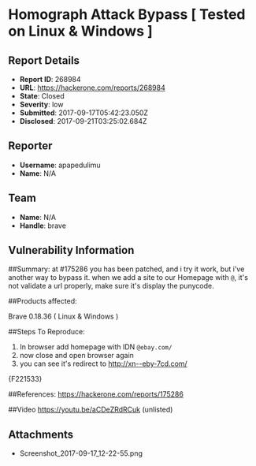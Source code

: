 # Homograph Attack Bypass [ Tested on Linux & Windows ]

## Report Details
- **Report ID**: 268984
- **URL**: https://hackerone.com/reports/268984
- **State**: Closed
- **Severity**: low
- **Submitted**: 2017-09-17T05:42:23.050Z
- **Disclosed**: 2017-09-21T03:25:02.684Z

## Reporter
- **Username**: apapedulimu
- **Name**: N/A

## Team
- **Name**: N/A
- **Handle**: brave

## Vulnerability Information
##Summary:
at #175286 you has been patched, and i try it work, but i've another way to bypass it. when we add a site to our Homepage with `@`, it's not validate a url properly, make sure it's display the punycode.

##Products affected:

Brave	0.18.36 ( Linux & Windows )

##Steps To Reproduce:

1. In browser add homepage with IDN `@ebаy.com/`
1. now close and open browser again
1. you can see it's redirect to http://xn--eby-7cd.com/

{F221533}

##References:
https://hackerone.com/reports/175286

##Video 
https://youtu.be/aCDeZRdRCuk (unlisted)

## Attachments
- Screenshot_2017-09-17_12-22-55.png

